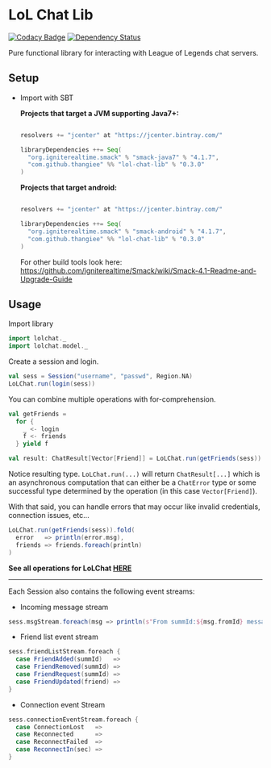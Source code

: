 # LoL Chat Lib
[![Codacy Badge](https://api.codacy.com/project/badge/Grade/246948ed6dc640a48210979bf5126b66)](https://www.codacy.com/app/thangiee0/LoL-chat-lib?utm_source=github.com&amp;utm_medium=referral&amp;utm_content=Thangiee/LoLChat-lib&amp;utm_campaign=Badge_Grade)
[![Dependency Status](https://www.versioneye.com/user/projects/557fbd2f38666400200000dd/badge.svg?style=flat)](https://www.versioneye.com/user/projects/557fbd2f38666400200000dd)

Pure functional library for interacting with League of Legends chat servers.

Setup
-----
* Import with SBT
  
  **Projects that target a JVM supporting Java7+:**
  
    ```scala
    
    resolvers += "jcenter" at "https://jcenter.bintray.com/"
    
    libraryDependencies ++= Seq(
      "org.igniterealtime.smack" % "smack-java7" % "4.1.7",
      "com.github.thangiee" %% "lol-chat-lib" % "0.3.0"
    ) 
    ```
    
  **Projects that target android:**
    
    ```scala
    
    resolvers += "jcenter" at "https://jcenter.bintray.com/"
    
    libraryDependencies ++= Seq(
      "org.igniterealtime.smack" % "smack-android" % "4.1.7",
      "com.github.thangiee" %% "lol-chat-lib" % "0.3.0"
    )
    ```
  
  For other build tools look here: https://github.com/igniterealtime/Smack/wiki/Smack-4.1-Readme-and-Upgrade-Guide
  
Usage
--------
Import library

```scala
import lolchat._
import lolchat.model._
```

Create a session and login.

```scala
val sess = Session("username", "passwd", Region.NA)
LoLChat.run(login(sess))
```

You can combine multiple operations with for-comprehension.

```scala
val getFriends =
  for {
    _ <- login
    f <- friends
  } yield f

val result: ChatResult[Vector[Friend]] = LoLChat.run(getFriends(sess))
```

Notice resulting type. `LoLChat.run(...)` will return `ChatResult[...]` which is an asynchronous computation that can
either be a `ChatError` type or some successful type determined by the operation (in this case `Vector[Friend]`).

With that said, you can handle errors that may occur like invalid credentials, connection issues, etc...

```scala
LoLChat.run(getFriends(sess)).fold(
  error   => println(error.msg),
  friends => friends.foreach(println)
)
```

**See all operations for LoLChat [HERE](#https://github.com/Thangiee/LoL-chat-lib/blob/master/src/main/scala/lolchat/ops.scala)**

---

Each Session also contains the following event streams:

* Incoming message stream

```scala
sess.msgStream.foreach(msg => println(s"From summId:${msg.fromId} message:${msg.txt}"))
```

* Friend list event stream

```scala
sess.friendListStream.foreach {
  case FriendAdded(summId)   =>
  case FriendRemoved(summId) =>
  case FriendRequest(summId) =>
  case FriendUpdated(friend) =>
}
```

* Connection event Stream

```scala
sess.connectionEventStream.foreach {
  case ConnectionLost   =>
  case Reconnected      =>
  case ReconnectFailed  =>
  case ReconnectIn(sec) =>
}
```
